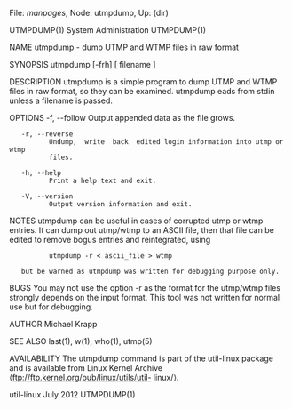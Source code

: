 File: *manpages*,  Node: utmpdump,  Up: (dir)

UTMPDUMP(1)                  System Administration                 UTMPDUMP(1)



NAME
       utmpdump - dump UTMP and WTMP files in raw format

SYNOPSIS
       utmpdump [-frh] [ filename ]

DESCRIPTION
       utmpdump is a simple program to dump UTMP and WTMP files in raw format,
       so they can be examined.  utmpdump eads from stdin unless a filename is
       passed.

OPTIONS
       -f, --follow
              Output appended data as the file grows.

       -r, --reverse
              Undump,  write  back  edited login information into utmp or wtmp
              files.

       -h, --help
              Print a help text and exit.

       -V, --version
              Output version information and exit.

NOTES
       utmpdump can be useful in cases of corrupted utmp or wtmp entries.   It
       can  dump  out utmp/wtmp to an ASCII file, then that file can be edited
       to remove bogus entries and reintegrated, using

              utmpdump -r < ascii_file > wtmp

       but be warned as utmpdump was written for debugging purpose only.

BUGS
       You may not use the option -r as the format  for  the  utmp/wtmp  files
       strongly  depends  on  the input format.  This tool was not written for
       normal use but for debugging.

AUTHOR
       Michael Krapp

SEE ALSO
       last(1), w(1), who(1), utmp(5)

AVAILABILITY
       The utmpdump command is part of the util-linux package and is available
       from  Linux  Kernel Archive ⟨ftp://ftp.kernel.org/pub/linux/utils/util-
       linux/⟩.



util-linux                         July 2012                       UTMPDUMP(1)
